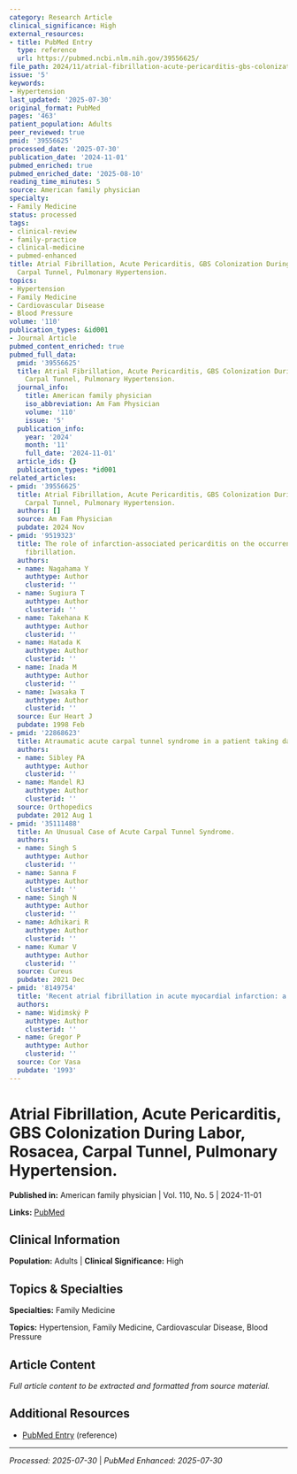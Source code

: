 ```yaml
---
category: Research Article
clinical_significance: High
external_resources:
- title: PubMed Entry
  type: reference
  url: https://pubmed.ncbi.nlm.nih.gov/39556625/
file_path: 2024/11/atrial-fibrillation-acute-pericarditis-gbs-colonization-duri.md
issue: '5'
keywords:
- Hypertension
last_updated: '2025-07-30'
original_format: PubMed
pages: '463'
patient_population: Adults
peer_reviewed: true
pmid: '39556625'
processed_date: '2025-07-30'
publication_date: '2024-11-01'
pubmed_enriched: true
pubmed_enriched_date: '2025-08-10'
reading_time_minutes: 5
source: American family physician
specialty:
- Family Medicine
status: processed
tags:
- clinical-review
- family-practice
- clinical-medicine
- pubmed-enhanced
title: Atrial Fibrillation, Acute Pericarditis, GBS Colonization During Labor, Rosacea,
  Carpal Tunnel, Pulmonary Hypertension.
topics:
- Hypertension
- Family Medicine
- Cardiovascular Disease
- Blood Pressure
volume: '110'
publication_types: &id001
- Journal Article
pubmed_content_enriched: true
pubmed_full_data:
  pmid: '39556625'
  title: Atrial Fibrillation, Acute Pericarditis, GBS Colonization During Labor, Rosacea,
    Carpal Tunnel, Pulmonary Hypertension.
  journal_info:
    title: American family physician
    iso_abbreviation: Am Fam Physician
    volume: '110'
    issue: '5'
  publication_info:
    year: '2024'
    month: '11'
    full_date: '2024-11-01'
  article_ids: {}
  publication_types: *id001
related_articles:
- pmid: '39556625'
  title: Atrial Fibrillation, Acute Pericarditis, GBS Colonization During Labor, Rosacea,
    Carpal Tunnel, Pulmonary Hypertension.
  authors: []
  source: Am Fam Physician
  pubdate: 2024 Nov
- pmid: '9519323'
  title: The role of infarction-associated pericarditis on the occurrence of atrial
    fibrillation.
  authors:
  - name: Nagahama Y
    authtype: Author
    clusterid: ''
  - name: Sugiura T
    authtype: Author
    clusterid: ''
  - name: Takehana K
    authtype: Author
    clusterid: ''
  - name: Hatada K
    authtype: Author
    clusterid: ''
  - name: Inada M
    authtype: Author
    clusterid: ''
  - name: Iwasaka T
    authtype: Author
    clusterid: ''
  source: Eur Heart J
  pubdate: 1998 Feb
- pmid: '22868623'
  title: Atraumatic acute carpal tunnel syndrome in a patient taking dabigatran.
  authors:
  - name: Sibley PA
    authtype: Author
    clusterid: ''
  - name: Mandel RJ
    authtype: Author
    clusterid: ''
  source: Orthopedics
  pubdate: 2012 Aug 1
- pmid: '35111488'
  title: An Unusual Case of Acute Carpal Tunnel Syndrome.
  authors:
  - name: Singh S
    authtype: Author
    clusterid: ''
  - name: Sanna F
    authtype: Author
    clusterid: ''
  - name: Singh N
    authtype: Author
    clusterid: ''
  - name: Adhikari R
    authtype: Author
    clusterid: ''
  - name: Kumar V
    authtype: Author
    clusterid: ''
  source: Cureus
  pubdate: 2021 Dec
- pmid: '8149754'
  title: 'Recent atrial fibrillation in acute myocardial infarction: a sign of pericarditis.'
  authors:
  - name: Widimský P
    authtype: Author
    clusterid: ''
  - name: Gregor P
    authtype: Author
    clusterid: ''
  source: Cor Vasa
  pubdate: '1993'
---
```


# Atrial Fibrillation, Acute Pericarditis, GBS Colonization During Labor, Rosacea, Carpal Tunnel, Pulmonary Hypertension.

**Published in:** American family physician | Vol. 110, No. 5 | 2024-11-01

**Links:** [PubMed](https://pubmed.ncbi.nlm.nih.gov/39556625/)

## Clinical Information

**Population:** Adults | **Clinical Significance:** High

## Topics & Specialties

**Specialties:** Family Medicine

**Topics:** Hypertension, Family Medicine, Cardiovascular Disease, Blood Pressure

## Article Content

*Full article content to be extracted and formatted from source material.*

## Additional Resources

- [PubMed Entry](https://pubmed.ncbi.nlm.nih.gov/39556625/) (reference)

---

*Processed: 2025-07-30* | *PubMed Enhanced: 2025-07-30*

